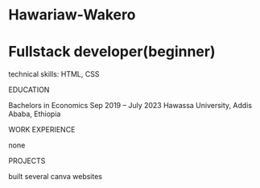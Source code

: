 # Hawariaw-Wakero
# Fullstack developer(beginner)

technical skills: HTML, CSS

EDUCATION

Bachelors in Economics						Sep 2019 – July 2023
Hawassa University, Addis Ababa, Ethiopia

WORK EXPERIENCE

none

PROJECTS

built several canva websites
